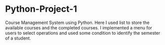 # Python-Project-1
Course Management System using Python.
Here I used list to store the available courses and the completed courses. I implemented a menu for users to select operations and used some condition to identify the semester of a student.
